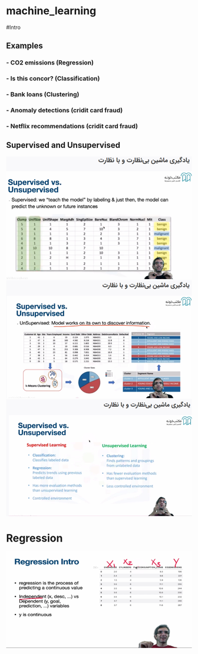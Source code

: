 # machine_learning

#Intro
## Examples
### - CO2 emissions (Regression)
### - Is this concor? (Classification)
### - Bank loans (Clustering)
### - Anomaly detections (cridit card fraud)
### - Netflix recommendations (cridit card fraud)


## Supervised and Unsupervised
![supervised](/pictures/1.png)
![unsupervised](/pictures/2.png)
![both](/pictures/3.png)

# Regression
![reg1](/pictures/4.png)
